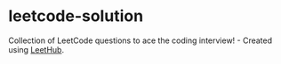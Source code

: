 # leetcode-solution
Collection of LeetCode questions to ace the coding interview! - Created using [LeetHub](https://github.com/QasimWani/LeetHub).
